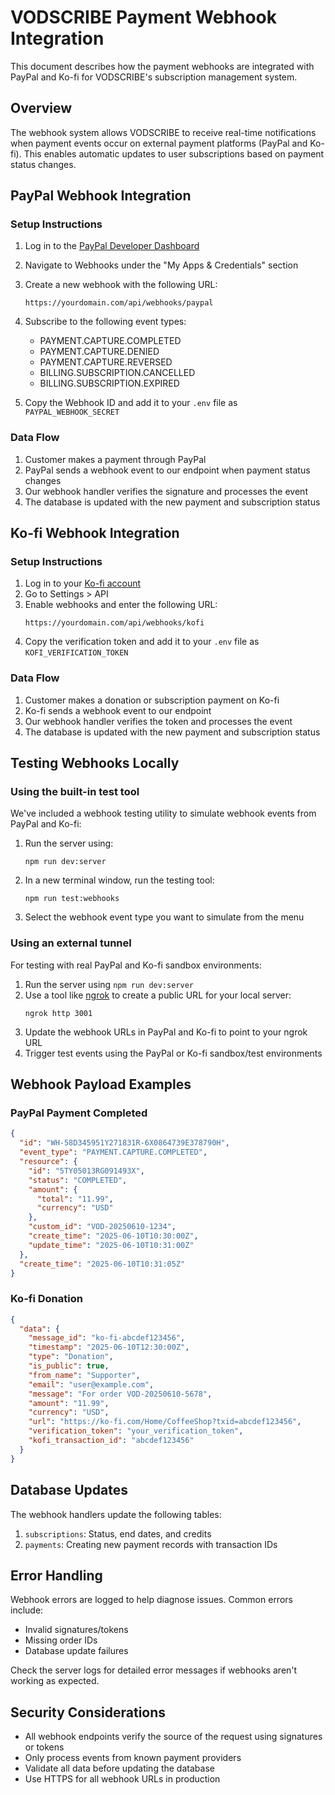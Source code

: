 # VODSCRIBE Payment Webhook Integration

This document describes how the payment webhooks are integrated with PayPal and Ko-fi for VODSCRIBE's subscription management system.

## Overview

The webhook system allows VODSCRIBE to receive real-time notifications when payment events occur on external payment platforms (PayPal and Ko-fi). This enables automatic updates to user subscriptions based on payment status changes.

## PayPal Webhook Integration

### Setup Instructions

1. Log in to the [PayPal Developer Dashboard](https://developer.paypal.com/dashboard/)
2. Navigate to Webhooks under the "My Apps & Credentials" section
3. Create a new webhook with the following URL:
   ```
   https://yourdomain.com/api/webhooks/paypal
   ```
4. Subscribe to the following event types:
   - PAYMENT.CAPTURE.COMPLETED
   - PAYMENT.CAPTURE.DENIED
   - PAYMENT.CAPTURE.REVERSED
   - BILLING.SUBSCRIPTION.CANCELLED
   - BILLING.SUBSCRIPTION.EXPIRED

5. Copy the Webhook ID and add it to your `.env` file as `PAYPAL_WEBHOOK_SECRET`

### Data Flow

1. Customer makes a payment through PayPal
2. PayPal sends a webhook event to our endpoint when payment status changes
3. Our webhook handler verifies the signature and processes the event
4. The database is updated with the new payment and subscription status

## Ko-fi Webhook Integration

### Setup Instructions

1. Log in to your [Ko-fi account](https://ko-fi.com)
2. Go to Settings > API
3. Enable webhooks and enter the following URL:
   ```
   https://yourdomain.com/api/webhooks/kofi
   ```
4. Copy the verification token and add it to your `.env` file as `KOFI_VERIFICATION_TOKEN`

### Data Flow

1. Customer makes a donation or subscription payment on Ko-fi
2. Ko-fi sends a webhook event to our endpoint
3. Our webhook handler verifies the token and processes the event
4. The database is updated with the new payment and subscription status

## Testing Webhooks Locally

### Using the built-in test tool

We've included a webhook testing utility to simulate webhook events from PayPal and Ko-fi:

1. Run the server using:
   ```
   npm run dev:server
   ```

2. In a new terminal window, run the testing tool:
   ```
   npm run test:webhooks
   ```

3. Select the webhook event type you want to simulate from the menu

### Using an external tunnel

For testing with real PayPal and Ko-fi sandbox environments:

1. Run the server using `npm run dev:server`
2. Use a tool like [ngrok](https://ngrok.com/) to create a public URL for your local server:
   ```
   ngrok http 3001
   ```
3. Update the webhook URLs in PayPal and Ko-fi to point to your ngrok URL
4. Trigger test events using the PayPal or Ko-fi sandbox/test environments

## Webhook Payload Examples

### PayPal Payment Completed
```json
{
  "id": "WH-58D345951Y271831R-6X0864739E378790H",
  "event_type": "PAYMENT.CAPTURE.COMPLETED",
  "resource": {
    "id": "5TY05013RG091493X",
    "status": "COMPLETED",
    "amount": {
      "total": "11.99",
      "currency": "USD"
    },
    "custom_id": "VOD-20250610-1234",
    "create_time": "2025-06-10T10:30:00Z",
    "update_time": "2025-06-10T10:31:00Z"
  },
  "create_time": "2025-06-10T10:31:05Z"
}
```

### Ko-fi Donation
```json
{
  "data": {
    "message_id": "ko-fi-abcdef123456",
    "timestamp": "2025-06-10T12:30:00Z",
    "type": "Donation",
    "is_public": true,
    "from_name": "Supporter",
    "email": "user@example.com",
    "message": "For order VOD-20250610-5678",
    "amount": "11.99",
    "currency": "USD",
    "url": "https://ko-fi.com/Home/CoffeeShop?txid=abcdef123456",
    "verification_token": "your_verification_token",
    "kofi_transaction_id": "abcdef123456"
  }
}
```

## Database Updates

The webhook handlers update the following tables:

1. `subscriptions`: Status, end dates, and credits
2. `payments`: Creating new payment records with transaction IDs

## Error Handling

Webhook errors are logged to help diagnose issues. Common errors include:
- Invalid signatures/tokens
- Missing order IDs
- Database update failures

Check the server logs for detailed error messages if webhooks aren't working as expected.

## Security Considerations

- All webhook endpoints verify the source of the request using signatures or tokens
- Only process events from known payment providers
- Validate all data before updating the database
- Use HTTPS for all webhook URLs in production
